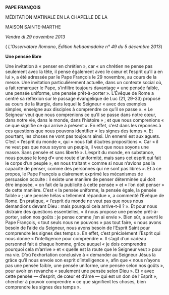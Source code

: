 **PAPE FRANÇOIS**

MÉDITATION MATINALE EN LA CHAPELLE DE LA

MAISON SAINTE-MARTHE

*Vendre* *di 29 novembre 2013*

( *L'Osservatore Romano*, *Édition hebdomadaire n° 49 du 5 décembre 2013*)

**Une pensée libre**

Une invitation à « penser en chrétien », car « un chrétien ne pense pas seulement avec la tête, il pense également avec le cœur et l’esprit qu’il a en lui », a été adressée par le Pape François le 29 novembre, au cours de la messe. Une invitation particulièrement actuelle, dans un contexte social où, a fait remarquer le Pape, s’infiltre toujours davantage « une pensée faible, une pensée uniforme, une pensée prêt-à-porter ». L’Évêque de Rome a centré sa réflexion sur le passage évangélique de Luc (21, 29-33) proposé au cours de la liturgie, dans lequel le Seigneur « avec des exemples simples, enseigne aux disciples à comprendre ce qu’il se passe ». « Le Seigneur veut que nous comprenions ce qu’il se passe dans notre cœur, dans notre vie, dans le monde, dans l’histoire » ; et que nous comprenions « ce que signifie ce qui arrive à présent ». En effet, c’est dans les réponses à ces questions que nous pouvons identifier « les signes des temps ». Et pourtant, les choses ne vont pas toujours ainsi. Un ennemi est aux aguets. C’est « l’esprit du monde », qui « nous fait d’autres propositions ». Car « il ne veut pas que nous soyons un peuple, il veut que nous soyons une masse. Sans pensée et sans liberté ». L’esprit du monde, en substance, nous pousse le long d’« une route d’uniformité, mais sans cet esprit qui fait le corps d’un peuple », en nous traitant « comme si nous n’avions pas la capacité de penser, comme des personnes qui ne sont pas libres ». Et à ce propos, le Pape François a clairement exprimé les mécanismes de persuasion occulte : il existe une manière de penser déterminée qui doit être imposée, « on fait de la publicité à cette pensée » et « l’on doit penser » de cette manière. C’est « la pensée uniforme, la pensée égale, la pensée faible » ; une pensée hélas « tellement répandue », a commenté l’Évêque de Rome. En pratique, « l’esprit du monde ne veut pas que nous nous demandions devant Dieu : mais pourquoi cela arrive-t-il ? ». Et pour nous distraire des questions essentielles, « il nous propose une pensée prêt-à-porter, selon nos goûts : je pense comme j’en ai envie ». Bien sûr, a averti le Pape François, « tout seuls nous ne pouvons » pas tout faire, « nous avons besoin de l’aide du Seigneur, nous avons besoin de l’Esprit Saint pour comprendre les signes des temps ». En effet, c’est précisément l’Esprit qui nous donne « l’intelligence pour comprendre ». Il s’agit d’un cadeau personnel fait à chaque homme, grâce auquel « je dois comprendre pourquoi cela m’arrive » et « quelle est la route que le Seigneur veut » pour ma vie. D’où l’exhortation conclusive à « demander au Seigneur Jésus la grâce qu’il nous envoie son esprit d’intelligence », afin que « nous n’ayons pas une pensée faible, une pensée uniforme, une pensée selon nos goûts », pour avoir en revanche « seulement une pensée selon Dieu ». Et « avec cette pensée — d’esprit, de cœur et d’âme — qui est un don de l’Esprit », chercher à pouvoir comprendre « ce que signifient les choses, bien comprendre les signes des temps ».